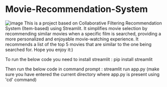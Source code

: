 # Movie-Recommendation-System
![image](https://github.com/Eakta08/Movie-Recommendation-System/assets/131867852/660a5501-a92d-4165-a9b7-1bc849425bd4)
This is a project based on Collaborative Filtering Recommendation System (Item-based) using Streamlit. It simplifies movie selection by recommending similar movies when a specific film is searched, providing a more personalized and enjoyable movie-watching experience. It recommends a list of the top 5 movies that are similar to the one being searched for. Hope you enjoy it:)

To run the below code you need to install streamlit : pip install streamlit

Then run the below code in command prompt : streamlit run app.py (make sure you have entered the current directory where app.py is present using 'cd' command)



